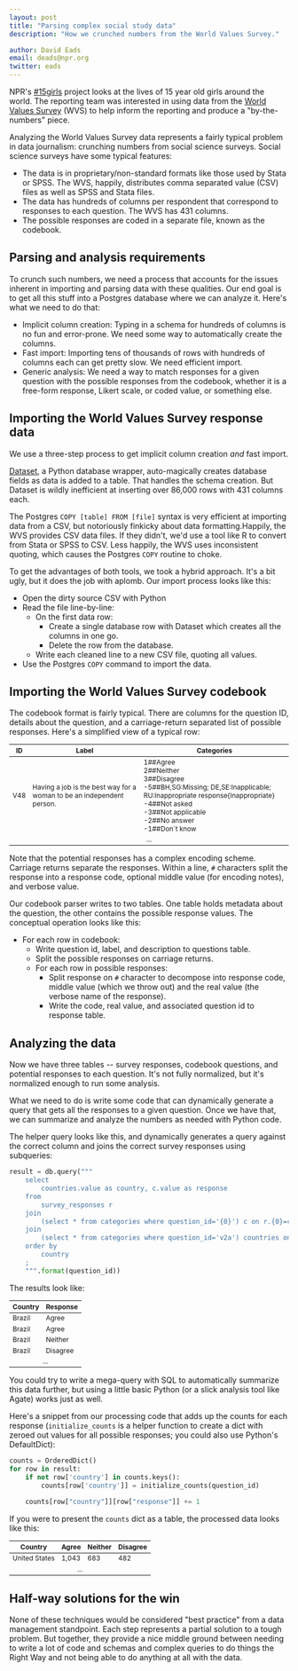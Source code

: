 ```yaml
---
layout: post
title: "Parsing complex social study data"
description: "How we crunched numbers from the World Values Survey."

author: David Eads
email: deads@npr.org
twitter: eads
---
```


NPR's [#15girls](https://twitter.com/search?q=%2315girls) project looks at the lives of 15 year old girls around the world. The reporting team was interested in using data from the [World Values Survey](http://www.worldvaluessurvey.org/wvs.jsp) (WVS) to help inform the reporting and produce a "by-the-numbers" piece.

Analyzing the World Values Survey data represents a fairly typical problem in data journalism: crunching numbers from social science surveys. Social science surveys have some typical features:

* The data is in proprietary/non-standard formats like those used by Stata or SPSS.
The WVS, happily, distributes comma separated value (CSV) files as well as SPSS and Stata files.
* The data has hundreds of columns per respondent that correspond to responses to each question. The WVS has 431 columns.
* The possible responses are coded in a separate file, known as the codebook.

## Parsing and analysis requirements

To crunch such numbers, we need a process that accounts for the issues inherent in importing and parsing data with these qualities. Our end goal is to get all this stuff into a Postgres database where we can analyze it. Here's what we need to do that:

* Implicit column creation: Typing in a schema for hundreds of columns is no fun and error-prone. We need some way to automatically create the columns.
* Fast import: Importing tens of thousands of rows with hundreds of columns each can get pretty slow. We need efficient import.
* Generic analysis: We need a way to match responses for a given question with the possible responses from the codebook, whether it is a free-form response, Likert scale, or coded value, or something else.

## Importing the World Values Survey response data

We use a three-step process to get implicit column creation *and* fast import.

[Dataset](https://dataset.readthedocs.org/en/latest/), a Python database wrapper, auto-magically creates database fields as data is added to a table. That handles the schema creation. But Dataset is wildly inefficient at inserting over 86,000 rows with 431 columns each.

The Postgres `COPY [table] FROM [file]`  syntax is very efficient at importing data from a CSV, but notoriously finkicky about data formatting.Happily, the WVS provides CSV data files. If they didn't, we'd use a tool like R to convert from Stata or SPSS to CSV. Less happily, the WVS uses inconsistent quoting, which causes the Postgres `COPY` routine to choke.

To get the advantages of both tools, we took a hybrid approach. It's a bit ugly, but it does the job with aplomb. Our import process looks like this:

* Open the dirty source CSV with Python
* Read the file line-by-line:
  * On the first data row:
    * Create a single database row with Dataset which creates all the columns in one go.
    * Delete the row from the database.
  * Write each cleaned line to a new CSV file, quoting all values.
* Use the Postgres `COPY` command to import the data.

## Importing the World Values Survey codebook

The codebook format is fairly typical. There are columns for the question ID, details about the question, and a carriage-return separated list of possible responses. Here's a simplified view of a typical row:

<table class="table" style="font-size: 12px;">
    <thead>
        <tr>
            <th>ID</th>
            <th>Label</th>
            <th>Categories</th>
        </tr>
    </thead>
    <tbody>
        <tr>
            <td>
                V48
            </td>
            <td>
                Having a job is the best way for a woman to be an independent person.
            </td>
            <td>
                1##Agree<br/>
                2##Neither<br/>
                3##Disagree<br/>
                -5##BH,SG:Missing; DE,SE:Inapplicable; RU:Inappropriate response{Inappropriate}<br/>
                -4##Not asked<br/>
                -3##Not applicable<br/>
                -2##No answer<br/>
                -1##Don´t know<br/>
            </td>
        </tr>
        <tr>
            <td colspan="3" style="text-align: center;"> ... </td>
        </tr>
    </tbody>
</table>

Note that the potential responses has a complex encoding scheme. Carriage returns separate the responses. Within a line, `#` characters split the response into a response code, optional middle value (for encoding notes), and verbose value.

Our codebook parser writes to two tables. One table holds metadata about the question, the other contains the possible response values. The conceptual operation looks like this:

* For each row in codebook:
  * Write question id, label, and description to questions table.
  * Split the possible responses on carriage returns.
  * For each row in possible responses:
    * Split response on `#` character to decompose into response code, middle value (which we throw out) and the real value (the verbose name of the response).
    * Write the code, real value, and associated question id to response table.

## Analyzing the data

Now we have three tables -- survey responses, codebook questions, and potential responses to each question. It's not fully normalized, but it's normalized enough to run some analysis. 

What we need to do is write some code that can dynamically generate a query that gets all the responses to a given question. Once we have that, we can summarize and analyze the numbers as needed with Python code.

The helper query looks like this, and dynamically generates a query against the correct column and joins the correct survey responses using subqueries:

```python
result = db.query("""
    select
        countries.value as country, c.value as response
    from
        survey_responses r
    join
        (select * from categories where question_id='{0}') c on r.{0}=c.code
    join
        (select * from categories where question_id='v2a') countries on r.v2a=countries.code
    order by
        country
    ;
    """.format(question_id))
```

The results look like:

<table class="table" style="font-size: 12px;">
    <thead>
        <tr>
            <th>Country</th>
            <th>Response</th>
        </tr>
    </thead>
    <tbody>
        <tr>
            <td>Brazil</td>
            <td>Agree</td>
        </tr>
        <tr>
            <td>Brazil</td>
            <td>Agree</td>
        </tr>
        <tr>
            <td>Brazil</td>
            <td>Neither</td>
        </tr>
        <tr>
            <td>Brazil</td>
            <td>Disagree</td>
        </tr>
        <tr>
            <td colspan="2" style="text-align: center;"> ... </td>
        </tr>
    </tbody>
</table>

You could try to write a mega-query with SQL to automatically summarize this data further, 
but using a little basic Python (or a slick analysis tool like Agate) works just as well.

Here's a snippet from our processing code that adds up the counts for each response (`initialize_counts` is a helper function to create a dict with zeroed out values for all possible responses; you could also use Python's DefaultDict):

```python
counts = OrderedDict()
for row in result:
    if not row['country'] in counts.keys():
        counts[row['country']] = initialize_counts(question_id)

    counts[row["country"]][row["response"]] += 1
```

If you were to present the `counts` dict as a table, the processed data looks like this:

<table class="table" style="font-size: 12px;">
    <thead>
        <tr>
            <th>Country</th>
            <th>Agree</th>
            <th>Neither</th>
            <th>Disagree</th>
        </tr>
    </thead>
    <tbody>
        <tr>
            <td>United States</td>
            <td>1,043</td>
            <td>683</td>
            <td>482</td>
        </tr>
        <tr>
            <td colspan="4" style="text-align: center;"> ... </td>
        </tr>
    </tbody>
</table>

## Half-way solutions for the win

None of these techniques would be considered "best practice" from a data management standpoint. Each step represents a partial solution to a tough problem. But together, they provide a nice middle ground between needing to write a lot of code and schemas and complex queries to do things the Right Way and not being able to do anything at all with the data.
